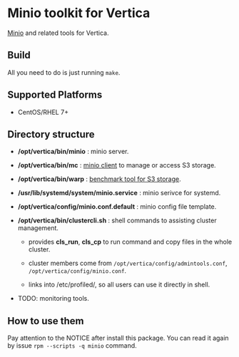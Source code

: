 # Minio toolkit for Vertica

[Minio](https://github.com/minio/minio) and related tools for Vertica.

## Build

All you need to do is just running `make`.

## Supported Platforms

* CentOS/RHEL 7+

## Directory structure

* **/opt/vertica/bin/minio** : minio server.

* **/opt/vertica/bin/mc** : [minio client](https://github.com/minio/mc) to manage or access S3 storage.

* **/opt/vertica/bin/warp** : [benchmark tool for S3 storage](https://github.com/minio/warp).

* **/usr/lib/systemd/system/minio.service** : minio serivce for systemd.

* **/opt/vertica/config/minio.conf.default** : minio config file template.

* **/opt/vertica/bin/clustercli.sh** : shell commands to assisting cluster management.

  * provides **cls_run**, **cls_cp** to run command and copy files in the whole cluster.

  * cluster members come from `/opt/vertica/config/admintools.conf`, `/opt/vertica/config/minio.conf`.

  * links into /etc/profiled/, so all users can use it directly in shell.

* TODO: monitoring tools.

## How to use them

Pay attention to the NOTICE after install this package. You can read it again by issue `rpm --scripts -q minio` command.
